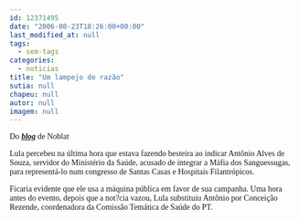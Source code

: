 ```yaml
---
id: 12371495
date: "2006-08-23T18:26:00+00:00"
last_modified_at: null
tags:
  - sem-tags
categories:
  - noticias
title: "Um lampejo de razão"
sutia: null
chapeu: null
autor: null
imagem: null
---
```

<p><P><FONT face=Verdana>Do <STRONG><EM><U><A href=\"https://www.noblat.com.br/\" target=_blank>blog</A></U></EM></STRONG> de Noblat</FONT></P></p>
<p><P><FONT face=Verdana>Lula percebeu na última hora que estava fazendo besteira ao indicar Antônio Alves de Souza, servidor do Ministério da Saúde, acusado de integrar a Máfia dos Sanguessugas, para representá-lo num congresso de Santas Casas e Hospitais Filantrópicos</FONT><FONT face=Verdana>.</FONT></P></p>
<p><P><FONT face=Verdana>Ficaria evidente que ele usa a máquina pública em favor de sua campanha. Uma hora antes do evento, depois que a not?cia vazou, Lula substituiu Antônio por Conceição Rezende, coordenadora da Comissão Temática de Saúde do PT.</FONT></P> </p>
